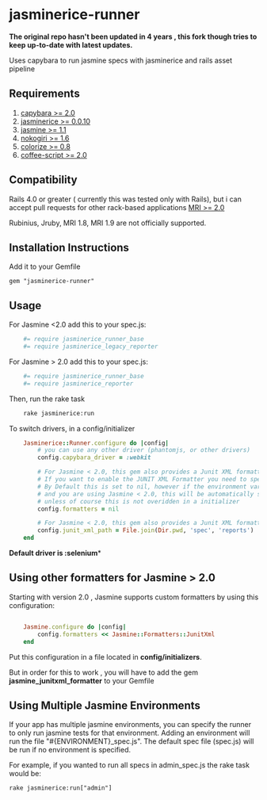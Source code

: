 jasminerice-runner
==================

**The original repo hasn't been updated in 4 years , this fork though tries to keep up-to-date with latest updates.**

Uses capybara to run jasmine specs with jasminerice and rails asset pipeline

Requirements
------------

1.	[capybara >= 2.0](https://github.com/celluloid/celluloid)
2.	[jasminerice >= 0.0.10](https://github.com/jwo/celluloid-pmap)
3.	[jasmine >= 1.1](https://github.com/bogdanRada/celluloid_pubsub)
4.	[nokogiri >= 1.6](https://github.com/swoop-inc/composable_state_machine)
5.	[colorize >= 0.8](https://github.com/tj/terminal-table)
6.	[coffee-script >= 2.0](https://github.com/fazibear/colorize)

Compatibility
-------------

Rails 4.0 or greater ( currently this was tested only with Rails), but i can accept pull requests for other rack-based applications
[MRI >= 2.0](http://www.ruby-lang.org)

Rubinius,  Jruby, MRI 1.8, MRI 1.9 are not officially supported.

Installation Instructions
-------------------------

Add it to your Gemfile

    gem "jasminerice-runner"

Usage
-----

For Jasmine <2.0 add this to your spec.js:

```coffee
    #= require jasminerice_runner_base
    #= require jasminerice_legacy_reporter
```

For Jasmine > 2.0 add this to your spec.js:

```coffee
    #= require jasminerice_runner_base
    #= require jasminerice_reporter
```


Then, run the rake task

```sh
    rake jasminerice:run
```
To switch drivers, in a config/initializer

```ruby
    Jasminerice::Runner.configure do |config|
        # you can use any other driver (phantomjs, or other drivers)
        config.capybara_driver = :webkit

        # For Jasmine < 2.0, this gem also provides a Junit XML formatter ( for Jasmine > 2.0 this will have no effect )
        # If you want to enable the JUNIT XML Formatter you need to specify `:junit_xml`
        # By Default this is set to nil, however if the environment variable CI is present and has as value 'true',
        # and you are using Jasmine < 2.0, this will be automatically set to :junit_xml
        # unless of course this is not overidden in a initializer
        config.formatters = nil

        # For Jasmine < 2.0, this gem also provides a Junit XML formatter ( for Jasmine > 2.0 this will have no effect )
        config.junit_xml_path = File.join(Dir.pwd, 'spec', 'reports')
    end
```


**Default driver is :selenium***


Using other formatters for Jasmine > 2.0
-----------------------------------

 Starting with version 2.0 , Jasmine supports custom formatters by using this configuration:


```ruby

    Jasmine.configure do |config|
        config.formatters << Jasmine::Formatters::JunitXml
    end
```

Put this configuration in a file located in **config/initializers**.

But in order for this to work , you will have to add the gem **jasmine_junitxml_formatter** to your Gemfile


Using Multiple Jasmine Environments
-----------------------------------

If your app has multiple jasmine environments, you can specify the runner
to only run jasmine tests for that environment. Adding an environment will
run the file "#{ENVIRONMENT}_spec.js". The default spec file (spec.js) will be run
if no environment is specified.

For example, if you wanted to run all specs in admin_spec.js the rake task would be:

    rake jasminerice:run["admin"]
